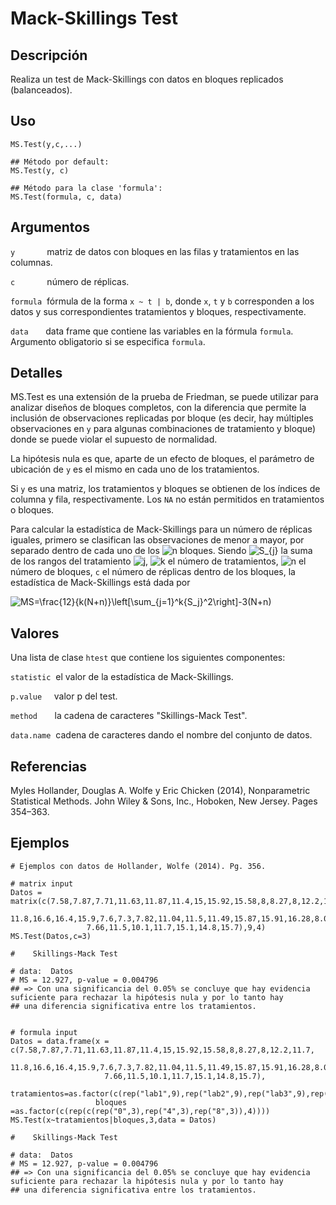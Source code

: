 # Mack-Skillings Test

## Descripción
Realiza un test de Mack-Skillings con datos en bloques replicados (balanceados).

## Uso

```
MS.Test(y,c,...)

## Método por default:
MS.Test(y, c)

## Método para la clase 'formula':
MS.Test(formula, c, data)
```

## Argumentos

```y``` &nbsp; &nbsp;&nbsp;&nbsp;&nbsp;&nbsp;&nbsp;&nbsp;&nbsp;&nbsp;  matriz de datos con bloques en las filas y tratamientos en las columnas.


```c``` &nbsp; &nbsp;&nbsp;&nbsp;&nbsp;&nbsp;&nbsp;&nbsp;&nbsp;&nbsp; número de réplicas.


```formula```&nbsp; fórmula de la forma ```x ~ t | b```, donde ```x```, ```t``` y ```b``` corresponden a los datos y sus correspondientes tratamientos y bloques, respectivamente.


```data```&nbsp;&nbsp;&nbsp;&nbsp;&nbsp;&nbsp; data frame que contiene las variables en la fórmula ```formula```. Argumento obligatorio si se especifica ```formula```.

## Detalles

MS.Test es una extensión de la prueba de Friedman, se puede utilizar para analizar diseños de bloques completos, con la diferencia que permite la inclusión de observaciones replicadas por bloque (es decir, hay múltiples observaciones en ```y``` para algunas combinaciones de tratamiento y bloque) donde se puede violar el supuesto de normalidad.

La hipótesis nula es que, aparte de un efecto de bloques, el parámetro de ubicación de ```y``` es el mismo en cada uno de los tratamientos.

Si ```y``` es una matriz, los tratamientos y bloques se obtienen de los índices de columna y fila, respectivamente. Los ```NA``` no están permitidos en tratamientos o bloques.

Para calcular la estadística de Mack-Skillings para un número de réplicas iguales, primero se clasifican las observaciones de menor a mayor, por separado dentro de cada uno de los <img src="https://latex.codecogs.com/svg.image?n" title="n" /> bloques. Siendo <img src="https://latex.codecogs.com/svg.image?S_{j}" title="S_{j}" /> la suma de los rangos del tratamiento <img src="https://latex.codecogs.com/svg.image?j" title="j" />, <img src="https://latex.codecogs.com/svg.image?k" title="k" /> el número de tratamientos, <img src="https://latex.codecogs.com/svg.image?n" title="n" /> el número de bloques, ```c``` el número de réplicas dentro de los bloques, la estadística de Mack-Skillings está dada por          

<img src="https://latex.codecogs.com/svg.image?MS=\frac{12}{k(N&plus;n)}\left[\sum_{j=1}^k{S_j}^2\right]-3(N&plus;n)" title="MS=\frac{12}{k(N+n)}\left[\sum_{j=1}^k{S_j}^2\right]-3(N+n)" />

## Valores

Una lista de clase ```htest``` que contiene los siguientes componentes:

```statistic```&nbsp; el valor de la estadística de Mack-Skillings.
 
 
```p.value```&nbsp;&nbsp;&nbsp;&nbsp; valor p del test.


```method```&nbsp;&nbsp;&nbsp;&nbsp;&nbsp;&nbsp; la cadena de caracteres "Skillings-Mack Test".


```data.name```&nbsp; cadena de caracteres dando el nombre del conjunto de datos.

## Referencias

Myles Hollander, Douglas A. Wolfe y Eric Chicken (2014), Nonparametric Statistical Methods. John Wiley & Sons, Inc., Hoboken, New Jersey. Pages 354–363.

## Ejemplos

```
# Ejemplos con datos de Hollander, Wolfe (2014). Pg. 356.

# matrix input
Datos = matrix(c(7.58,7.87,7.71,11.63,11.87,11.4,15,15.92,15.58,8,8.27,8,12.2,11.7,
                 11.8,16.6,16.4,15.9,7.6,7.3,7.82,11.04,11.5,11.49,15.87,15.91,16.28,8.03,7.35,
                 7.66,11.5,10.1,11.7,15.1,14.8,15.7),9,4)
MS.Test(Datos,c=3)

#	 Skillings-Mack Test

# data:  Datos
# MS = 12.927, p-value = 0.004796
## => Con una significancia del 0.05% se concluye que hay evidencia suficiente para rechazar la hipótesis nula y por lo tanto hay
## una diferencia significativa entre los tratamientos.
 
 
# formula input
Datos = data.frame(x = c(7.58,7.87,7.71,11.63,11.87,11.4,15,15.92,15.58,8,8.27,8,12.2,11.7,
                     11.8,16.6,16.4,15.9,7.6,7.3,7.82,11.04,11.5,11.49,15.87,15.91,16.28,8.03,7.35,
                     7.66,11.5,10.1,11.7,15.1,14.8,15.7),
                   tratamientos=as.factor(c(rep("lab1",9),rep("lab2",9),rep("lab3",9),rep("lab4",9))),
                   bloques =as.factor(c(rep(c(rep("0",3),rep("4",3),rep("8",3)),4))))
MS.Test(x~tratamientos|bloques,3,data = Datos)

#	 Skillings-Mack Test

# data:  Datos
# MS = 12.927, p-value = 0.004796
## => Con una significancia del 0.05% se concluye que hay evidencia suficiente para rechazar la hipótesis nula y por lo tanto hay
## una diferencia significativa entre los tratamientos.
```
